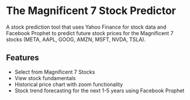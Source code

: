 # The Magnificent 7 Stock Predictor

A stock prediction tool that uses Yahoo Finance for stock data and Facebook Prophet to predict future stock prices for the Magnificent 7 stocks (META, AAPL, GOOG, AMZN, MSFT, NVDA, TSLA).

## Features

- Select from Magnificent 7 Stocks
- View stock fundamentals
- Historical price chart with zoom functionality 
- Stock trend forecasting for the next 1-5 years using Facebook Prophet